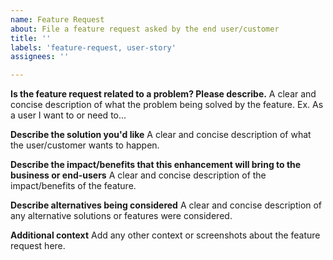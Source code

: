 ```yaml
---
name: Feature Request
about: File a feature request asked by the end user/customer
title: ''
labels: 'feature-request, user-story'
assignees: ''

---
```


**Is the feature request related to a problem? Please describe.**
A clear and concise description of what the problem being solved by the feature. Ex. As a user <or any other role> I want to or need to...

**Describe the solution you'd like**
A clear and concise description of what the user/customer wants to happen.

**Describe the impact/benefits that this enhancement will bring to the business or end-users**
A clear and concise description of the impact/benefits of the feature.

**Describe alternatives being considered**
A clear and concise description of any alternative solutions or features were considered.

**Additional context**
Add any other context or screenshots about the feature request here.